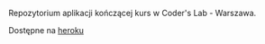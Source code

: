 

Repozytorium aplikacji kończącej kurs w Coder's Lab - Warszawa.

Dostępne na [heroku](http://wieloreczni.herokuapp.com)
